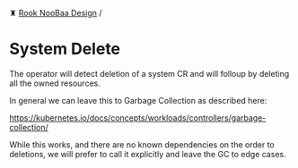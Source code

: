 ♜ [Rook NooBaa Design](README.md) /
# System Delete

The operator will detect deletion of a system CR and will folloup by deleting all the owned resources.

In general we can leave this to Garbage Collection as described here:

https://kubernetes.io/docs/concepts/workloads/controllers/garbage-collection/

While this works, and there are no known dependencies on the order to deletions, we will prefer to call it explicitly and leave the GC to edge cases.
